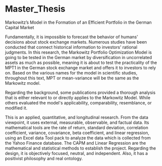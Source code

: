 # Master_Thesis
Markowitz’s Model in the Formation of an Efficient Portfolio in the German Capital Market


Fundamentally, it is impossible to forecast the behavior of humans’ decisions about stock 
exchange markets. Numerous studies have been conducted that connect historical information 
to investors' rational judgments. In this research, the Markowitz Portfolio Optimization Model is 
going to be tested in the German market by diversification in uncorrelated assets as much as 
possible, meaning it is about to test the practicality of the MPT1 in the German stock exchange 
market and offers it to investors to rely on. Based on the various names for the model in scientific 
studies, throughout this text, MPT or mean-variance will be the same as the Markowitz model.

Regarding the background, some publications provided a thorough analysis that is either relevant 
to or directly applies to the Markowitz Model. While others evaluated the model's applicability, 
comparability, resemblance, or modified it.

This is an applied, quantitative, and longitudinal research. From the data viewpoint, it uses
external, measurable, observable, and factual data. Its mathematical tools are the rate of return, 
standard deviation, correlation coefficient, variance, covariance, beta coefficient, and linear 
regression, using an Excel data Tool pack to analyze the data which is collected from the Yahoo 
Finance database. The CAPM and Linear Regression are the mathematical and statistical methods 
to establish the project. Regarding the design, it is objectively focused, neutral, and independent. 
Also, it has a positivist philosophy and real ontology.
